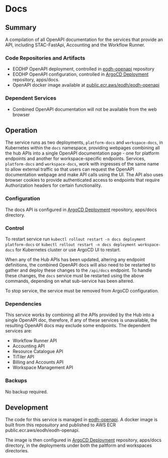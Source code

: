# Docs

## Summary

A compilation of all OpenAPI documentation for the services that provide an API, including STAC-FastApi, Accounting and the Workflow Runner.

### Code Repositories and Artifacts

- EODHP OpenAPI deployment, controlled in [eodh-openapi](https://github.com/EO-DataHub/eodh-openapi) repository
- EODHP OpenAPI configuration, controlled in [ArgoCD Deployment](https://github.com/EO-DataHub/eodhp-argocd-deployment) repository, apps/docs.
- OpenAPI docker image available at [public.ecr.aws/eodh/eodh-openapi](public.ecr.aws/eodh/eodh-openapi)

### Dependent Services

- Combined OpenAPI documentation will not be available from the web browser

## Operation

The service runs as two deployments, `platform-docs` and `workspace-docs`, in Kubernetes within the `docs` namespace, providing webpages combining all the hub APIs into a single OpenAPI documentation page - one for platform endpoints and another for workspace-specific endpoints. Services, `platform-docs` and `workspace-docs`, work with ingresses of the same name to allow external traffic so that users can request the OpenAPI documentation webpage and make API calls using the UI. The API also uses browser cookies to provide authenticated access to endpoints that require Authorization headers for certain functionality.

### Configuration

The docs API is configured in [ArgoCD Deployment](https://github.com/EO-DataHub/eodhp-argocd-deployment) repository, apps/docs directory.

### Control

To restart service run `kubectl rollout restart -n docs deployment platform-docs` or `kubectl rollout restart -n docs deployment workspace-docs` for Kubernetes cluster or use ArgoCD UI to restart.

When any of the Hub APIs has been updated, altering any endpoint definitions, the combined OpenAPI docs will also need to be restarted to gather and deploy these changes to the `/api/docs` endpoint. To handle these changes, the `docs` service must be restarted using the above commands, depending on what sub-service has been altered.

To stop service, the service must be removed from ArgoCD configuration.

### Dependencies

This service works by combining all the APIs provided by the Hub into a single OpenAPI doc, therefore, if any of these services is unavailable, the resulting OpenAPI docs may exclude some endpoints. The dependent services are:
- Workflow Runner API
- Accounting API
- Resource Catalogue API
- TiTiler API
- Billing and Accounts API
- Workspace Management API

### Backups

No backup required.

## Development

The code for this service is managed in [eodh-openapi](https://github.com/EO-DataHub/eodh-openapi). A docker image is built from this reposuitory and published to AWS ECR public.ecr.aws/eodh/eodh-openapi.

The image is then configured in [ArgoCD Deployment](https://github.com/EO-DataHub/eodhp-argocd-deployment) repository, apps/docs directory, in the deployments under both the paltform and workspaces directories.
